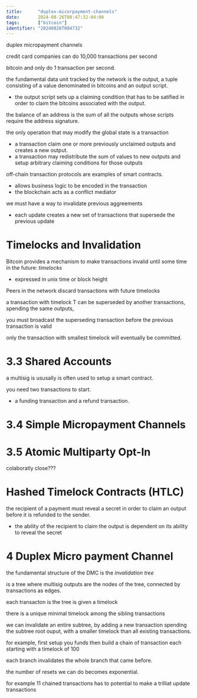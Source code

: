 ```yaml
---
title:      "duplex-micorpayment-channels"
date:       2024-08-26T08:47:32-04:00
tags:       ["bitcoin"]
identifier: "20240826T084732"
---
```


duplex micropayment channels

credit card companies can do 10,000 transactions per second

bitcoin and only do 1 transaction per second.

the fundamental data unit tracked by the network is the output,
a tuple consisting of a value denominated in bitcoins and 
an output script.
- the output script sets up a claiming condition that has to be satified
  in order to claim the bitcoins associated with the output.
  
the balance of an address is the sum of all the outputs whose
scripts require the address signature.

the only operation that may modify the global state is a transaction
- a transaction claim one or more previously unclaimed outputs and 
  creates a new output.
- a transaction may redistribute the sum of values to new outputs
  and setup arbitrary claiming conditions for those outputs

off-chain transaction protocols are examples of smart contracts.
- allows business logic to be encoded in the transaction
- the blockchain acts as a conflict mediator

we must have a way to invalidate previous aggreements
- each update creates a new set of transactions that supersede the 
  previous update

# Timelocks and Invalidation

Bitcoin provides a mechanism to make transactions invalid until
some time in the future: _timelocks_ 
- expressed in unix time or block height

Peers in the network discard transactions with future timelocks

a transaction with timelock T can be superseded by another transactions,
spending the same outputs, 

you must broadcast the superseding transaction before the previous transaction
is valid

only the transaction with smallest timelock will eventually be committed.

# 3.3 Shared Accounts

a multisig is ususally is often used to setup a smart contract.

you need two transactions to start.
- a funding transaction and a refund transaction.

# 3.4 Simple Micropayment Channels

# 3.5 Atomic Multiparty Opt-In

colaboratly close???

# Hashed Timelock Contracts (HTLC)

the recipient of a payment must reveal a secret in order to claim
an output before it is refunded to the sender.
- the ability of the recipient to claim the output is dependent 
  on its ability to reveal the secret


# 4 Duplex Micro payment Channel

the fundamental structure of the DMC is the *invalidation tree* 

is a tree where multisig outputs are the nodes of the tree,
connected by transactions as edges.

each transacton is the tree is given a timelock

there is a unique minimal timelock among the sibling transactions

we can invalidate an entire subtree, by adding a new transaction
spending the subtree root ouput, with a smaller timelock than 
all existing transactions.


for example, first setup you funds then build a chain of transaction each
starting with a timelock of 100

each branch invalidates the whole branch that came before.

the number of resets we can do becomes exponential.

for example 11 chained transactions has to potential to make a trilliat update transactions
